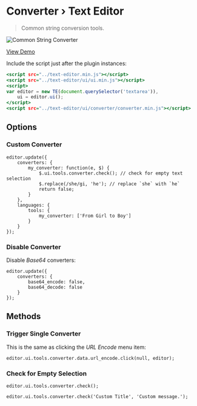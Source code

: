 Converter › Text Editor
=======================

> Common string conversion tools.

![Common String Converter](https://cloud.githubusercontent.com/assets/1669261/20245388/e5c00572-a9d2-11e6-84db-d7d522f6683d.png)

[View Demo](https://rawgit.com/tovic/text-editor/master/text-editor/ui/converter/converter.html)

Include the script just after the plugin instances:

~~~ .html
<script src="../text-editor.min.js"></script>
<script src="../text-editor/ui/ui.min.js"></script>
<script>
var editor = new TE(document.querySelector('textarea')),
    ui = editor.ui();
</script>
<script src="../text-editor/ui/converter/converter.min.js"></script>
~~~

Options
-------

### Custom Converter

~~~ .javascript
editor.update({
    converters: {
        my_converter: function(e, $) {
            $.ui.tools.converter.check(); // check for empty text selection
            $.replace(/she/gi, 'he'); // replace `she` with `he`
            return false;
        }
    },
    languages: {
        tools: {
            my_converter: ['From Girl to Boy']
        }
    }
});
~~~

### Disable Converter

Disable _Base64_ converters:

~~~ .javascript
editor.update({
    converters: {
        base64_encode: false,
        base64_decode: false
    }
});
~~~

Methods
-------

### Trigger Single Converter

This is the same as clicking the _URL Encode_ menu item:

~~~ .javascript
editor.ui.tools.converter.data.url_encode.click(null, editor);
~~~

### Check for Empty Selection

~~~ .javascript
editor.ui.tools.converter.check();
~~~

~~~ .javascript
editor.ui.tools.converter.check('Custom Title', 'Custom message.');
~~~
